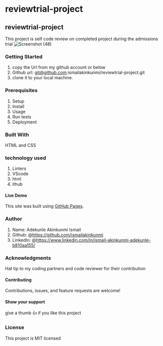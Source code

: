 # reviewtrial-project

## reviewtrial-project

This project is self code review on completed project during the admissions trial
![Screenshot (48)](https://user-images.githubusercontent.com/37457094/143909531-28a7cba8-8e6e-4115-96b6-679a9c05030e.png)

### Getting Started

1. copy the Url from my github account or below
2. Github url: git@github.com:ismailakinkunmi/reviewtrial-project.git
3. clone it to your local machine.

### Prerequisites

1. Setup
2. Install
3. Usage
4. Run tests
5. Deployment

### Built With

HTML and CSS

### technology used

1. Linters
2. VScode
3. html
4. ithub

#### Live Demo

This site was built using [GitHub Pages](http://127.0.0.1:5500/index.html/).

### Author

1. Name: Adekunle Akinkunmi Ismail
2. Github: @<https://github.com/ismailakinkunmi>
3. LinkedIn: @<https://www.linkedin.com/in/ismail-akinkunmi-adekunle-b810aa155/>

### Acknowledgments

Hat tip to my coding partners and code reviewer for their contribution

#### Contributing

Contributions, issues, and feature requests are welcome!

#### Show your support

give a thumb 👍 if you like this project

### License

This project is MIT licensed

